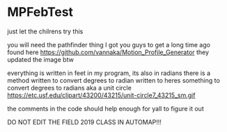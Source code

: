 # MPFebTest
just let the chilrens try this

you will need the pathfinder thing I got you guys to get a long time ago
found here https://github.com/vannaka/Motion_Profile_Generator
they updated the image btw

everything is written in feet in my program, its also in radians 
there is a method written to convert degrees to radian written to 
heres something to convert degrees to radians aka a unit circle
https://etc.usf.edu/clipart/43200/43215/unit-circle7_43215_sm.gif

the comments in the code should help enough for yall to figure it out

DO NOT EDIT THE FIELD 2019 CLASS IN AUTOMAP!!!
